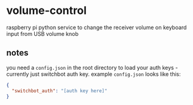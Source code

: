 # volume-control

raspberry pi python service to change the receiver volume on keyboard input from
USB volume knob

## notes

you need a `config.json` in the root directory to load your auth keys -
currently just switchbot auth key. example `config.json` looks like this:

```json
{
  "switchbot_auth": "[auth key here]"
}
```
